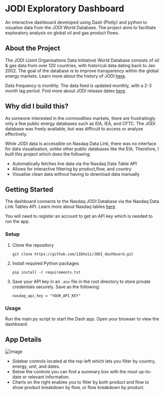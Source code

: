 # JODI Exploratory Dashboard        
An interactive dashboard developed using Dash (Plotly) and python to visualise data from the JODI World Database. The project aims to facilitate exploratory analysis on global oil and gas product flows.

## About the Project
The JODI (Joint Organisations Data Initiative) World Database consists of oil & gas data from over 120 countries, with historical data dating back to Jan 2002. The goal of the database is to improve transparency within the global energy markets. Learn more about the history of JODI [here](https://www.ief.org/jodi/history). 

Data frequency is monthly. The data feed is updated monthly, with a 2-3 month lag period. Find more about JODI release dates [here](https://www.jodidata.org/). 


## Why did I build this?
As someone interested in the commodities markets, there are frustratingly only a few public energy databases such as EIA, IEA, and CFTC. The JODI database was freely available, but was difficult to access or analyse effectively. 

While JODI data is accessible on Nasdaq Data Link, there was no interface for data visualisation, unlike other public databases like the EIA. Therefore, I built this project which does the following:
- Automatically fetches live data via the Nasdaq Data Table API
- Allows for interactive filtering by product,flow, and country
- Visualise clean data without having to download data manually

## Getting Started
The dashboard connects to the Nasdaq JODI Database via the Nasdaq Data Link Tables API. Learn more about Nasdaq tables [here](https://data.nasdaq.com/databases/JODI#:~:text=This%20database%20provides%20comprehensive%20and,from%20production%20to%20end%20use.) 

You will need to register an account to get an API key which is needed to run the app. 

### Setup
1. Clone the repository
   ```
   git clone https://github.com/11bho11/JODI_dashboard.git
   ```
   
2. Install required Python packages
   ```
   pip install -r requirements.txt
   ```
   
3. Save your API key in an `.env` file in the root directory to store private credentials securely. Save as the following:
   ```
   nasdaq_api_key = "YOUR_API_KEY"
   ```

### Usage
Run the main.py script to start the Dash app. Open your browser to view the dashboard.

## App Details
![image](https://github.com/user-attachments/assets/bb7a1ab2-9025-46c9-8fa8-867d74266fd7)
- Sidebar controls located at the top-left which lets you filter by country, energy, unit, and dates.
- Below the controls you can find a summary box with the most up-to-date or relevant information.
- Charts on the right enables you to filter by both product and flow to show product breakdown by flow, or flow breakdown by product.

